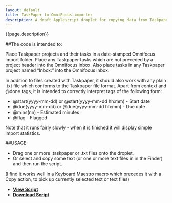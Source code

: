 ```yaml
---
layout: default
title: TaskPaper to OmniFocus importer
description: A draft Applescript droplet for copying data from Taskpaper-formatted text files to OmniFocus.
---
```


{{page.description}}

##The code is intended to:

Place Taskpaper projects and their tasks in a date-stamped Omnifocus import folder.
Place any Taskpaper tasks which are not preceded by a project header into the Omnifocus inbox.
Also place tasks in any Taskpaper project named “Inbox:” into the Omnifocus inbox.

In addition to files created with Taskpaper, it should also work with any plain .txt file which conforms to the Taskpaper file format. Apart from context and @done tags, it is intended to correctly interpret tags of the following form:

- @start(yyyy-mm-dd) or @start(yyyy-mm-dd hh:mm) - Start date 
- @due(yyyy-mm-dd) or @due(yyyy-mm-dd hh:mm) - Due date
- @mins(nn) - Estimated minutes
- @flag - Flagged

Note that it runs fairly slowly - when it is finished it will display simple import statistics.

##USAGE:  
- Drag one or more .taskpaper or .txt files onto the droplet, 
- Or select and copy some text (or one or more text files in in the Finder) and then run the script.

(I find it works well in a Keyboard Maestro macro which precedes it with a Copy action, to pick up currently selected text or text files)


- [**View Script**](https://github.com/RobTrew/tree-tools/tree/master/OmniFocus%20scripts/TaskPaper%20scripts)
- [**Download Script**](https://github.com/RobTrew/tree-tools/blob/master/OmniFocus%20scripts/TaskPaper%20scripts/TaskPaper2OmniFocus.app.zip?raw=true)


